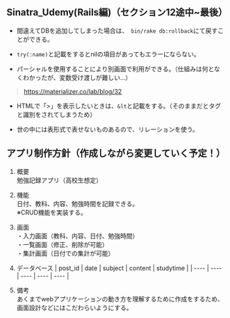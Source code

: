 ## Sinatra_Udemy(Rails編)（セクション12途中~最後）
- 間違えてDBを追加してしまった場合は、` bin/rake db:rollback`にて戻すことができる。


- `try(:name)`と記載をするとnilの項目があってもエラーにならない。


- パーシャルを使用することにより別画面で利用ができる。（仕組みは何となくわかったが、変数受け渡しが難しい...）
> https://materializer.co/lab/blog/32


- HTMLで「>」を表示したいときは、`&lt`と記載をする。（そのままだとタグと識別をされてしまうため）


- 世の中には表形式で表せないものあるので、リレーションを使う。


## アプリ制作方針（作成しながら変更していく予定！）
1. 概要  
勉強記録アプリ（高校生想定）

2. 機能  
日付、教科、内容、勉強時間を記録できる。  
※CRUD機能を実装する。

3. 画面  
・入力画面（教科、内容、日付、勉強時間）  
・一覧画面（修正、削除が可能）  
・集計画面（日付での集計が可能）

4. データベース
|  post_id  |  date  |  subject  |  content  |  studytime  |
| ---- | ---- | ---- | ---- | ---- |


5. 備考  
あくまでwebアプリケーションの動き方を理解するために作成をするため、画面設計などにはこだわらいようにする。
